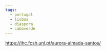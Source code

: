 ```yaml
---
tags:
  - portugal
  - lisboa
  - diaspora
  - caboverde
---
```


https://ihc.fcsh.unl.pt/aurora-almada-santos/